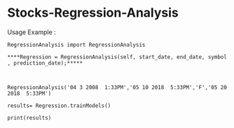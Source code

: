 # Stocks-Regression-Analysis



Usage Example :



   
    
    RegressionAnalysis import RegressionAnalysis

    ****Regression = RegressionAnalysis(self, start_date, end_date, symbol , prediction_date);*****
    
    

    RegressionAnalysis('04 3 2008  1:33PM','05 10 2018  5:33PM','F','05 20 2018  5:33PM')
   
    results= Regression.trainModels()
    
    print(results)
